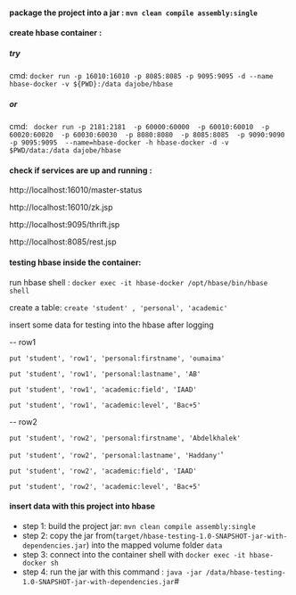 #### package the project into a jar : `mvn clean compile assembly:single`

#### create hbase container :

##### try 
cmd: ` docker run -p 16010:16010 -p 8085:8085 -p 9095:9095 -d --name hbase-docker -v ${PWD}:/data dajobe/hbase `
##### or
cmd: ` docker run -p 2181:2181  -p 60000:60000  -p 60010:60010  -p 60020:60020  -p 60030:60030  -p 8080:8080  -p 8085:8085  -p 9090:9090  -p 9095:9095  --name=hbase-docker -h hbase-docker -d -v $PWD/data:/data dajobe/hbase`

#### check if services are up and running :

http://localhost:16010/master-status

http://localhost:16010/zk.jsp

http://localhost:9095/thrift.jsp

http://localhost:8085/rest.jsp

#### testing hbase inside the container:
  run hbase shell : `docker exec -it hbase-docker /opt/hbase/bin/hbase shell`

  create a table: `create 'student' , 'personal', 'academic'`

  insert some data for testing into the hbase after logging
  
-- row1

  `put 'student', 'row1', 'personal:firstname', 'oumaima'`

  `put 'student', 'row1', 'personal:lastname', 'AB'`

  `put 'student', 'row1', 'academic:field', 'IAAD'`

  `put 'student', 'row1', 'academic:level', 'Bac+5'`

-- row2

  `put 'student', 'row2', 'personal:firstname', 'Abdelkhalek'`

  `put 'student', 'row2', 'personal:lastname', 'Haddany'`'

  `put 'student', 'row2', 'academic:field', 'IAAD'`

  `put 'student', 'row2', 'academic:level', 'Bac+5'`

#### insert data with this project into hbase 
- step 1: build the project jar: `mvn clean compile assembly:single` 
- step 2: copy the jar from(`target/hbase-testing-1.0-SNAPSHOT-jar-with-dependencies.jar`) into the mapped volume folder `data`
- step 3: connect into the container shell with `docker exec -it hbase-docker sh` 
- step 4: run the jar with this command : `java -jar /data/hbase-testing-1.0-SNAPSHOT-jar-with-dependencies.jar`#
